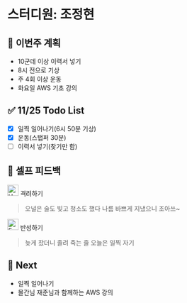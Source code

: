 # 스터디원: 조정현

## 🚀 이번주 계획

- 10군데 이상 이력서 넣기
- 8시 전으로 기상
- 주 4회 이상 운동
- 화요일 AWS 기초 강의

## ✅ 11/25 Todo List

- [x] 일찍 일어나기(6시 50분 기상)
- [x] 운동(스탭퍼 30분)
- [ ] 이력서 넣기(찾기만 함)

## 🎉 셀프 피드백

<img src="https://raw.githubusercontent.com/Tarikul-Islam-Anik/Animated-Fluent-Emojis/master/Emojis/Smilies/Hugging%20Face.png" alt="Hugging Face" width="25" height="25"> 격려하기</img>

> 오널은 술도 빚고 청소도 했다 나름 바쁘게 지냈으니 조아쓰~

<img src="https://raw.githubusercontent.com/Tarikul-Islam-Anik/Animated-Fluent-Emojis/master/Emojis/Smilies/Face%20with%20Monocle.png" alt="Face with Monocle" width="25" height="25"> 반성하기</img>

> 늦게 잤더니 졸려 죽는 줄 오늘은 일찍 자기

## 🌱 Next

- 일찍 일어나기
- 몰간님 재준님과 함께하는 AWS 강의

